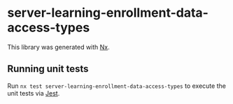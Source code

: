 # server-learning-enrollment-data-access-types

This library was generated with [Nx](https://nx.dev).

## Running unit tests

Run `nx test server-learning-enrollment-data-access-types` to execute the unit tests via [Jest](https://jestjs.io).
